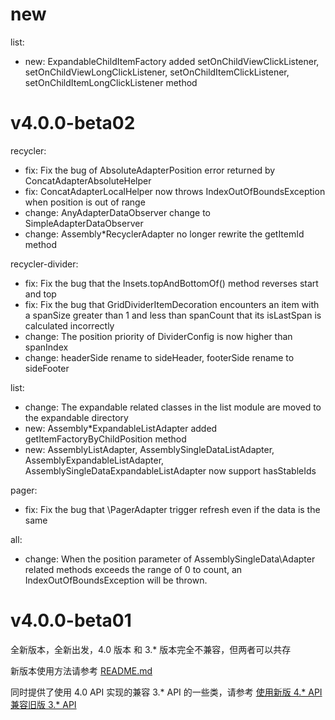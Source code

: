 # new

list:
* new: ExpandableChildItemFactory added setOnChildViewClickListener, setOnChildViewLongClickListener, setOnChildItemClickListener, setOnChildItemLongClickListener method

# v4.0.0-beta02

recycler:
* fix: Fix the bug of AbsoluteAdapterPosition error returned by ConcatAdapterAbsoluteHelper 
* fix: ConcatAdapterLocalHelper now throws IndexOutOfBoundsException when position is out of range
* change: AnyAdapterDataObserver change to SimpleAdapterDataObserver
* change: Assembly\*RecyclerAdapter no longer rewrite the getItemId method
  
recycler-divider:
* fix: Fix the bug that the Insets.topAndBottomOf() method reverses start and top
* fix: Fix the bug that GridDividerItemDecoration encounters an item with a spanSize greater than 1 and less than spanCount that its isLastSpan is calculated incorrectly
* change: The position priority of DividerConfig is now higher than spanIndex
* change: headerSide rename to sideHeader, footerSide rename to sideFooter

list:
* change: The expandable related classes in the list module are moved to the expandable directory
* new: Assembly\*ExpandableListAdapter added getItemFactoryByChildPosition method
* new: AssemblyListAdapter, AssemblySingleDataListAdapter, AssemblyExpandableListAdapter, AssemblySingleDataExpandableListAdapter now support hasStableIds

pager:
* fix: Fix the bug that \PagerAdapter trigger refresh even if the data is the same

all:
* change: When the position parameter of AssemblySingleData\Adapter related methods exceeds the range of 0 to count, an IndexOutOfBoundsException will be thrown.


# v4.0.0-beta01

全新版本，全新出发，4.0 版本 和 3.\* 版本完全不兼容，但两者可以共存

新版本使用方法请参考 [README.md](README.md)

同时提供了使用 4.0 API 实现的兼容 3.\* API 的一些类，请参考 [使用新版 4.* API 兼容旧版 3.* API](docs/wiki/old_api_compat.md)